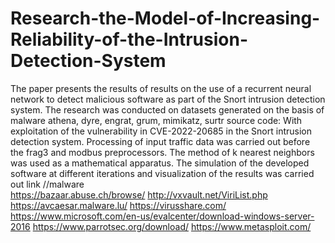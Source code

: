 # Research-the-Model-of-Increasing-Reliability-of-the-Intrusion-Detection-System
The paper presents the results of results on the use of a recurrent neural network to detect malicious software as part of the Snort intrusion detection system.
The research was conducted on datasets generated on the basis of malware athena, dyre, engrat, grum, mimikatz, surtr source code: With exploitation of the vulnerability in CVE-2022-20685 in the Snort intrusion detection system. Processing of input traffic data was carried out before the frag3 and modbus preprocessors. The method of k nearest neighbors was used as a mathematical apparatus. The simulation of the developed software at different iterations and visualization of the results was carried out
link
//malware  
https://bazaar.abuse.ch/browse/
http://vxvault.net/ViriList.php
https://avcaesar.malware.lu/
https://virusshare.com/
https://www.microsoft.com/en-us/evalcenter/download-windows-server-2016 
https://www.parrotsec.org/download/
https://www.metasploit.com/

